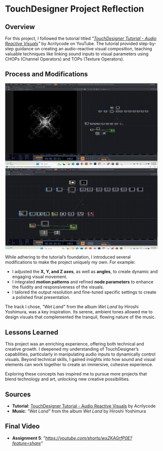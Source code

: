 # TouchDesigner Project Reflection

## Overview
For this project, I followed the tutorial titled *"[TouchDesigner Tutorial - Audio Reactive Visuals](https://www.youtube.com/watch?v=Mt2hwb5cngA&t=775s)"* by Acrilycode on YouTube. The tutorial provided step-by-step guidance on creating an audio-reactive visual composition, teaching valuable techniques like linking sound inputs to visual parameters using CHOPs (Channel Operators) and TOPs (Texture Operators).

## Process and Modifications
![Screenshot 1](./Screenshot%202025-03-04%20220818.png)
![Screenshot 2](./Screenshot%202025-03-04%202208300.png)

While adhering to the tutorial’s foundation, I introduced several modifications to make the project uniquely my own. For example:
- I adjusted the **X, Y, and Z axes**, as well as **angles**, to create dynamic and engaging visual movement.
- I integrated **motion patterns** and refined **node parameters** to enhance the fluidity and responsiveness of the visuals.
- I tailored the output resolution and fine-tuned specific settings to create a polished final presentation.

The track I chose, *"Wet Land"* from the album *Wet Land* by Hiroshi Yoshimura, was a key inspiration. Its serene, ambient tones allowed me to design visuals that complemented the tranquil, flowing nature of the music.

## Lessons Learned
This project was an enriching experience, offering both technical and creative growth. I deepened my understanding of TouchDesigner’s capabilities, particularly in manipulating audio inputs to dynamically control visuals. Beyond technical skills, I gained insights into how sound and visual elements can work together to create an immersive, cohesive experience.

Exploring these concepts has inspired me to pursue more projects that blend technology and art, unlocking new creative possibilities.

## Sources
- **Tutorial**: [TouchDesigner Tutorial - Audio Reactive Visuals](https://www.youtube.com/watch?v=Mt2hwb5cngA&t=775s) by Acrilycode  
- **Music**: *"Wet Land"* from the album *Wet Land* by Hiroshi Yoshimura

## Final Video
- **Assignment 5**: *"https://youtube.com/shorts/wxZKAGrfP0E?feature=share"*
